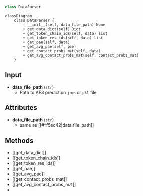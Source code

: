 ```python
class DataParser
```

```mermaid
classDiagram
    class DataParser {
        - __init__(self, data_file_path) None
        + get_data_dict(self) Dict
        + get_token_chain_ids(self, data) list
        + get_token_res_ids(self, data) list
        + get_pae(self, data)
        + get_avg_pae(self, pae)
        + get_contact_probs_mat(self, data)
        + get_avg_contact_probs_mat(self, contact_probs_mat)
    }
```

## Input

- **data_file_path** (`str`)
	- Path to AF3 prediction `json` or `pkl` file

## Attributes

- **data_file_path** (`str`)
	- same as [[#^f5ec42|data_file_path]]

## Methods

- [[get_data_dict]]
- [[get_token_chain_ids]]
- [[get_token_res_ids]]
- [[get_pae]]
- [[get_avg_pae]]
- [[get_contact_probs_mat]]
- [[get_avg_contact_probs_mat]]
- 